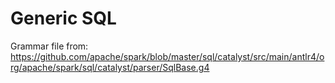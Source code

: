 # Generic SQL

Grammar file from: <https://github.com/apache/spark/blob/master/sql/catalyst/src/main/antlr4/org/apache/spark/sql/catalyst/parser/SqlBase.g4>
